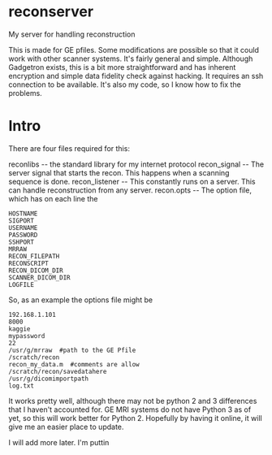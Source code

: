# reconserver
My server for handling reconstruction

This is made for GE pfiles.  Some modifications are possible so that it could work with other scanner systems.  It's fairly general and simple.  Although Gadgetron exists, this is a bit more straightforward and has inherent encryption and simple data fidelity check against hacking. It requires an ssh connection to be available.  It's also my code, so I know how to fix the problems.


# Intro
There are four files required for this:

reconlibs -- the standard library for my internet protocol
recon_signal -- The server signal that starts the recon.  This happens when a scanning sequence is done.
recon_listener -- This constantly runs on a server.  This can handle reconstruction from any server.
recon.opts -- The option file, which has on each line the

    HOSTNAME
    SIGPORT
    USERNAME
    PASSWORD
    SSHPORT
    MRRAW
    RECON_FILEPATH
    RECONSCRIPT
    RECON_DICOM_DIR
    SCANNER_DICOM_DIR
    LOGFILE


So, as an example the options file might be

    192.168.1.101
    8000
    kaggie
    mypassword
    22
    /usr/g/mrraw  #path to the GE Pfile
    /scratch/recon
    recon_my_data.m  #comments are allow
    /scratch/recon/savedatahere
    /usr/g/dicomimportpath
    log.txt



It works pretty well, although there may not be python 2 and 3 differences that I haven't accounted for.  GE MRI systems do not have Python 3 as of yet, so this will work better for Python 2.  Hopefully by having it online, it will give me an easier place to update.


I will add more later.  I'm puttin






